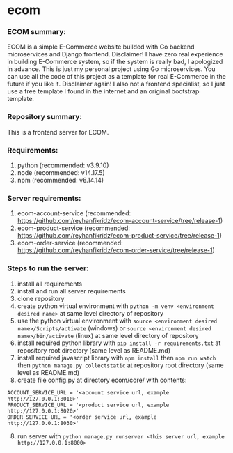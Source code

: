 # ecom

### ECOM summary:
ECOM is a simple E-Commerce website builded with Go backend microservices and Django frontend. Disclaimer! I have zero real experience in building E-Commerce system, so if the system is really bad, I apologized in advance. This is just my personal project using Go microservices. You can use all the code of this project as a template for real E-Commerce in the future if you like it. Disclaimer again! I also not a frontend specialist, so I just use a free template I found in the internet and an original bootstrap template.

### Repository summary:
This is a frontend server for ECOM.

### Requirements:
1. python (recommended: v3.9.10)
2. node (recommended: v14.17.5)
3. npm (recommended: v6.14.14)

### Server requirements:
1. ecom-account-service (recommended: https://github.com/reyhanfikridz/ecom-account-service/tree/release-1)
2. ecom-product-service (recommended: https://github.com/reyhanfikridz/ecom-product-service/tree/release-1)
3. ecom-order-service (recommended: https://github.com/reyhanfikridz/ecom-order-service/tree/release-1)

### Steps to run the server:
1. install all requirements
2. install and run all server requirements
3. clone repository
4. create python virtual environment with `python -m venv <environment desired name>` at same level directory of repository
5. use the python virtual environment with `source <environment desired name>/Scripts/activate` (windows) or `source <environment desired name>/bin/activate` (linux) at same level directory of repository
6. install required python library with `pip install -r requirements.txt` at repository root directory (same level as README.md)
7. install required javascript library with `npm install` then `npm run watch` then `python manage.py collectstatic` at repository root directory (same level as README.md)
8. create file config.py at directory ecom/core/ with contents:

```
ACCOUNT_SERVICE_URL = '<account service url, example http://127.0.0.1:8010>'
PRODUCT_SERVICE_URL = '<product service url, example http://127.0.0.1:8020>'
ORDER_SERVICE_URL = '<order service url, example http://127.0.0.1:8030>'
```

8. run server with `python manage.py runserver <this server url, example http://127.0.0.1:8000>`
